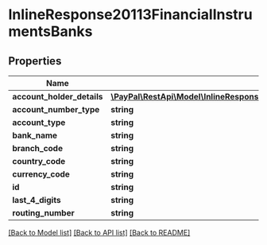 # InlineResponse20113FinancialInstrumentsBanks

## Properties
Name | Type | Description | Notes
------------ | ------------- | ------------- | -------------
**account_holder_details** | [**\PayPal\RestApi\Model\InlineResponse20113FinancialInstrumentsAccountHolderDetails**](InlineResponse20113FinancialInstrumentsAccountHolderDetails.md) |  | [optional] 
**account_number_type** | **string** |  | [optional] 
**account_type** | **string** |  | [optional] 
**bank_name** | **string** |  | [optional] 
**branch_code** | **string** |  | [optional] 
**country_code** | **string** |  | [optional] 
**currency_code** | **string** |  | [optional] 
**id** | **string** |  | [optional] 
**last_4_digits** | **string** |  | [optional] 
**routing_number** | **string** |  | [optional] 

[[Back to Model list]](../README.md#documentation-for-models) [[Back to API list]](../README.md#documentation-for-api-endpoints) [[Back to README]](../README.md)


